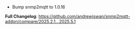  - Bump snmp2mqtt to 1.0.16

**Full Changelog**: https://github.com/andrewjswan/snmp2mqtt-addon/compare/2025.2.1...2025.5.1